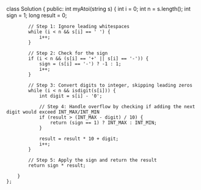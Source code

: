class Solution {
    public:
        int myAtoi(string s) {
             int i = 0;
            int n = s.length();
            int sign = 1;
            long result = 0;
    
            // Step 1: Ignore leading whitespaces
            while (i < n && s[i] == ' ') {
                i++;
            }
    
            // Step 2: Check for the sign
            if (i < n && (s[i] == '+' || s[i] == '-')) {
                sign = (s[i] == '-') ? -1 : 1;
                i++;
            }
    
            // Step 3: Convert digits to integer, skipping leading zeros
            while (i < n && isdigit(s[i])) {
                int digit = s[i] - '0';
    
                // Step 4: Handle overflow by checking if adding the next digit would exceed INT_MAX/INT_MIN
                if (result > (INT_MAX - digit) / 10) {
                    return (sign == 1) ? INT_MAX : INT_MIN;
                }
    
                result = result * 10 + digit;
                i++;
            }
    
            // Step 5: Apply the sign and return the result
            return sign * result;
            
        }
    };